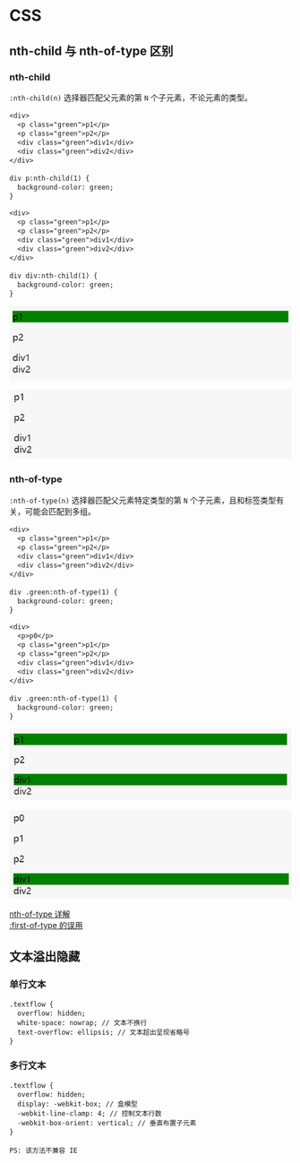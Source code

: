 # CSS

## nth-child 与 nth-of-type 区别

### nth-child

`:nth-child(n)` 选择器匹配父元素的第 `N` 个子元素，不论元素的类型。  

```
<div>
  <p class="green">p1</p>
  <p class="green">p2</p>
  <div class="green">div1</div>
  <div class="green">div2</div>
</div>

div p:nth-child(1) {
  background-color: green;
}
```

```
<div>
  <p class="green">p1</p>
  <p class="green">p2</p>
  <div class="green">div1</div>
  <div class="green">div2</div>
</div>

div div:nth-child(1) {
  background-color: green;
}
```

![nth_child_01](https://raw.githubusercontent.com/Vsnoy/PicGo/main/VuePress/nth_child_01.png)

![nth_child_02](https://raw.githubusercontent.com/Vsnoy/PicGo/main/VuePress/nth_child_02.png)

### nth-of-type

`:nth-of-type(n)` 选择器匹配父元素特定类型的第 `N` 个子元素，且和标签类型有关，可能会匹配到多组。

```
<div>
  <p class="green">p1</p>
  <p class="green">p2</p>
  <div class="green">div1</div>
  <div class="green">div2</div>
</div>

div .green:nth-of-type(1) {
  background-color: green;
}

```

```
<div>
  <p>p0</p>
  <p class="green">p1</p>
  <p class="green">p2</p>
  <div class="green">div1</div>
  <div class="green">div2</div>
</div>

div .green:nth-of-type(1) {
  background-color: green;
}

```

![nth_of_type_01](https://raw.githubusercontent.com/Vsnoy/PicGo/main/VuePress/nth_of_type_01.png)

![nth_of_type_02](https://raw.githubusercontent.com/Vsnoy/PicGo/main/VuePress/nth_of_type_02.png)

[nth-of-type 详解](https://juejin.cn/post/6844904174937866247)  
[:first-of-type 的误用](https://liyucang-git.github.io/2019/07/16/first-of-type%E7%9A%84%E8%AF%AF%E7%94%A8/)

## 文本溢出隐藏

### 单行文本

```
.textflow {
  overflow: hidden; 
  white-space: nowrap; // 文本不换行
  text-overflow: ellipsis; // 文本超出呈现省略号
}
```

### 多行文本

```
.textflow {
  overflow: hidden;
  display: -webkit-box; // 盒模型
  -webkit-line-clamp: 4; // 控制文本行数
  -webkit-box-orient: vertical; // 垂直布置子元素
}

PS: 该方法不兼容 IE
```
